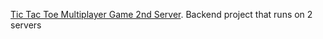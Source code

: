 [Tic Tac Toe Multiplayer Game 2nd Server](https://amirovalex.github.io/game2/). Backend project that runs on 2 servers

